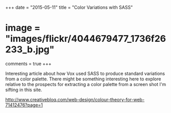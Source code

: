 +++
date = "2015-05-11"
title = "Color Variations with SASS"
# image = "images/flickr/4044679477_1736f26233_b.jpg"
comments = true
+++

Interesting article about how Vox used SASS to produce standard variations from a color palette.  There might be something interesting here to explore relative to the prospects for extracting a color palette from a screen shot I'm sifting in this site.
<!--more-->
http://www.creativebloq.com/web-design/colour-theory-for-web-71412476?page=1
